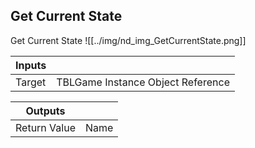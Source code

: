 ## Get Current State
Get Current State
![[../img/nd_img_GetCurrentState.png]]

|Inputs||
|--|--|
| Target | TBLGame Instance Object Reference |

|Outputs||
|--|--|
| Return Value | Name |
